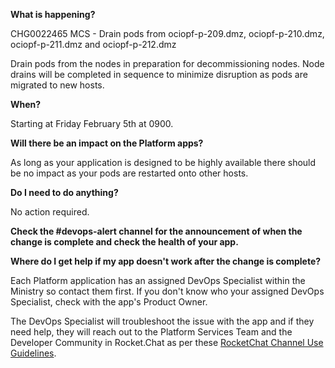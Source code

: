 
**What is happening?**

CHG0022465 MCS - Drain pods from ociopf-p-209.dmz, ociopf-p-210.dmz, ociopf-p-211.dmz and ociopf-p-212.dmz

Drain pods from the nodes in preparation for decommissioning nodes. Node drains will be completed in sequence to minimize disruption as pods are migrated to new hosts.

**When?**

Starting at Friday February 5th at 0900.

**Will there be an impact on the Platform apps?**

As long as your application is designed to be highly available there should be no impact as your pods are restarted onto other hosts.

**Do I need to do anything?**

No action required.

**Check the #devops-alert channel for the announcement of when the change is complete and check the health of your app.**

**Where do I get help if my app doesn't work after the change is complete?**

Each Platform application has an assigned DevOps Specialist within the Ministry so contact them first. If you don't know who your assigned DevOps Specialist, check with the app's Product Owner.

The DevOps Specialist will troubleshoot the issue with the app and if they need help, they will reach out to the Platform Services Team and the Developer Community in Rocket.Chat as per these [RocketChat Channel Use Guidelines](
https://developer.gov.bc.ca/Getting-human-support-for-issues-not-covered-by-devops-requests).
